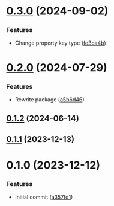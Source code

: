 # [0.3.0](https://github.com/choi-jack/class-metadata/compare/v0.2.0...v0.3.0) (2024-09-02)


### Features

* Change property key type ([fe3ca4b](https://github.com/choi-jack/class-metadata/commit/fe3ca4b6132b2f043faeaeb7c6986dd459993cf6))



# [0.2.0](https://github.com/choi-jack/class-metadata/compare/v0.1.2...v0.2.0) (2024-07-29)


### Features

* Rewrite package ([a5b6d46](https://github.com/choi-jack/class-metadata/commit/a5b6d4644ea8e7081d40e9c4987ebb42c7abd263))



## [0.1.2](https://github.com/choi-jack/class-metadata/compare/v0.1.1...v0.1.2) (2024-06-14)



## [0.1.1](https://github.com/choi-jack/class-metadata/compare/v0.1.0...v0.1.1) (2023-12-13)



# 0.1.0 (2023-12-12)


### Features

* Initial commit ([a357fd1](https://github.com/choi-jack/class-metadata/commit/a357fd14fa2638d50e7c2c19c1c6f9631a29b0a1))



